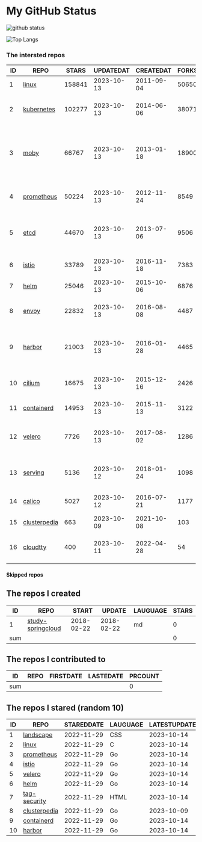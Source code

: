 # My GitHub Status

<img src="https://github-readme-stats-1.yihong0618.vercel.app/api?username=daoqingniu&show_icons=true&&&hide_title=true&count_private=true" alt="github status" />

![Top Langs](https://github-readme-stats-1.yihong0618.vercel.app/api/top-langs/?username=daoqingniu&layout=compact)

<!--START_SECTION:github_repos-->
### The intersted repos
| ID |                              REPO                               | STARS  | UPDATEDAT  | CREATEDAT  | FORKSCOUNT |                                              DESCRIPTIONS                                              |
|----|-----------------------------------------------------------------|--------|------------|------------|------------|--------------------------------------------------------------------------------------------------------|
|  1 | [linux](https://github.com/torvalds/linux)                      | 158841 | 2023-10-13 | 2011-09-04 |      50650 | Linux kernel source tree                                                                               |
|  2 | [kubernetes](https://github.com/kubernetes/kubernetes)          | 102277 | 2023-10-13 | 2014-06-06 |      38071 | Production-Grade Container Scheduling and Management                                                   |
|  3 | [moby](https://github.com/moby/moby)                            |  66767 | 2023-10-13 | 2013-01-18 |      18900 | Moby Project - a collaborative project for the container ecosystem to assemble container-based systems |
|  4 | [prometheus](https://github.com/prometheus/prometheus)          |  50224 | 2023-10-13 | 2012-11-24 |       8549 | The Prometheus monitoring system and time series database.                                             |
|  5 | [etcd](https://github.com/etcd-io/etcd)                         |  44670 | 2023-10-13 | 2013-07-06 |       9506 | Distributed reliable key-value store for the most critical data of a distributed system                |
|  6 | [istio](https://github.com/istio/istio)                         |  33789 | 2023-10-13 | 2016-11-18 |       7383 | Connect, secure, control, and observe services.                                                        |
|  7 | [helm](https://github.com/helm/helm)                            |  25046 | 2023-10-13 | 2015-10-06 |       6876 | The Kubernetes Package Manager                                                                         |
|  8 | [envoy](https://github.com/envoyproxy/envoy)                    |  22832 | 2023-10-13 | 2016-08-08 |       4487 | Cloud-native high-performance edge/middle/service proxy                                                |
|  9 | [harbor](https://github.com/goharbor/harbor)                    |  21003 | 2023-10-13 | 2016-01-28 |       4465 | An open source trusted cloud native registry project that stores, signs, and scans content.            |
| 10 | [cilium](https://github.com/cilium/cilium)                      |  16675 | 2023-10-13 | 2015-12-16 |       2426 | eBPF-based Networking, Security, and Observability                                                     |
| 11 | [containerd](https://github.com/containerd/containerd)          |  14953 | 2023-10-13 | 2015-11-13 |       3122 | An open and reliable container runtime                                                                 |
| 12 | [velero](https://github.com/vmware-tanzu/velero)                |   7726 | 2023-10-13 | 2017-08-02 |       1286 | Backup and migrate Kubernetes applications and their persistent volumes                                |
| 13 | [serving](https://github.com/knative/serving)                   |   5136 | 2023-10-12 | 2018-01-24 |       1098 | Kubernetes-based, scale-to-zero, request-driven compute                                                |
| 14 | [calico](https://github.com/projectcalico/calico)               |   5027 | 2023-10-12 | 2016-07-21 |       1177 | Cloud native networking and network security                                                           |
| 15 | [clusterpedia](https://github.com/clusterpedia-io/clusterpedia) |    663 | 2023-10-09 | 2021-10-08 |        103 | The Encyclopedia of Kubernetes clusters                                                                |
| 16 | [cloudtty](https://github.com/cloudtty/cloudtty)                |    400 | 2023-10-11 | 2022-04-28 |         54 | A Friendly Kubernetes CloudShell (Web Terminal) !                                                      |



#### Skipped repos
<!--END_SECTION:github_repos-->

<!--START_SECTION:my_github-->
## The repos I created
| ID  |                                 REPO                                 |   START    |   UPDATE   | LAUGUAGE | STARS |
|-----|----------------------------------------------------------------------|------------|------------|----------|-------|
|   1 | [study-springcloud](https://github.com/daoqingniu/study-springcloud) | 2018-02-22 | 2018-02-22 | md       |     0 |
| sum |                                                                      |            |            |          |     0 |

## The repos I contributed to
| ID  | REPO | FIRSTDATE | LASTEDATE | PRCOUNT |
|-----|------|-----------|-----------|---------|
| sum |      |           |           |       0 |

## The repos I stared (random 10)
| ID |                              REPO                               | STAREDDATE | LAUGUAGE | LATESTUPDATE |
|----|-----------------------------------------------------------------|------------|----------|--------------|
|  1 | [landscape](https://github.com/cncf/landscape)                  | 2022-11-29 | CSS      | 2023-10-14   |
|  2 | [linux](https://github.com/torvalds/linux)                      | 2022-11-29 | C        | 2023-10-14   |
|  3 | [prometheus](https://github.com/prometheus/prometheus)          | 2022-11-29 | Go       | 2023-10-14   |
|  4 | [istio](https://github.com/istio/istio)                         | 2022-11-29 | Go       | 2023-10-14   |
|  5 | [velero](https://github.com/vmware-tanzu/velero)                | 2022-11-29 | Go       | 2023-10-14   |
|  6 | [helm](https://github.com/helm/helm)                            | 2022-11-29 | Go       | 2023-10-14   |
|  7 | [tag-security](https://github.com/cncf/tag-security)            | 2022-11-29 | HTML     | 2023-10-14   |
|  8 | [clusterpedia](https://github.com/clusterpedia-io/clusterpedia) | 2022-11-29 | Go       | 2023-10-09   |
|  9 | [containerd](https://github.com/containerd/containerd)          | 2022-11-29 | Go       | 2023-10-14   |
| 10 | [harbor](https://github.com/goharbor/harbor)                    | 2022-11-29 | Go       | 2023-10-14   |

<!--END_SECTION:my_github-->
